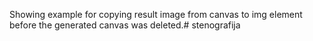 Showing example for copying result image from canvas to img element before the generated canvas was deleted.# stenografija
